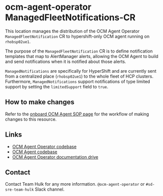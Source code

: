 # ocm-agent-operator ManagedFleetNotifications-CR

This location manages the distribution of the OCM Agent Operator `ManagedFleetNotification` CR to hypershift-only OCM agent running on `rhobsp02ue1`.

The purpose of the `ManagedFleetNotification` CR is to define notification templates that map to AlertManager alerts, allowing the OCM Agent to build and send notifications when it is notified about those alerts.

`ManagedNotifications` are specifically for HyperShift and are currently sent from a centralized place (`rhobsp02ue1`) to the whole fleet of HCP clusters. Furthermore, `ManagedNotifications` support notifications of type limited support by setting the `limitedSupport` field to `true`. 

## How to make changes

Refer to the [onboard OCM Agent SOP page](https://github.com/openshift/ops-sop/blob/master/v4/howto/onboard-an-ocmagent-alert.md#about-the-managedfleetnotification-custom-resource) for the workflow of making changes to this resource.

## Links

- [OCM Agent Operator codebase](https://github.com/openshift/ocm-agent-operator)
- [OCM Agent codebase](https://github.com/openshift/ocm-agent)
- [OCM Agent Operator documentation drive](https://drive.google.com/drive/folders/1TsWeNHGDvyZJTtnmipFPrf8lx3SMhaat?usp=sharing)

## Contact

Contact Team Hulk for any more information.
`@ocm-agent-operator` or `#sd-sre-team-hulk` Slack channel.
